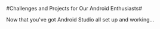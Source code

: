 #Challenges and Projects for Our Android Enthusiasts#

Now that you've got Android Studio all set up and working...
